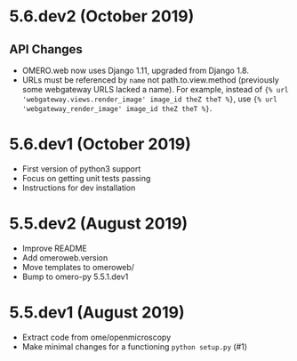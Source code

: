 # 5.6.dev2 (October 2019)

## API Changes

 - OMERO.web now uses Django 1.11, upgraded from Django 1.8.
 - URLs must be referenced by `name` not path.to.view.method (previously
   some webgateway URLS lacked a name). For example, instead of
   `{% url 'webgateway.views.render_image' image_id theZ theT %}`, use
   `{% url 'webgateway_render_image' image_id theZ theT %}`.

# 5.6.dev1 (October 2019)

- First version of python3 support
- Focus on getting unit tests passing
- Instructions for dev installation

# 5.5.dev2 (August 2019)

- Improve README
- Add omeroweb.version
- Move templates to omeroweb/
- Bump to omero-py 5.5.1.dev1

# 5.5.dev1 (August 2019)

- Extract code from ome/openmicroscopy
- Make minimal changes for a functioning `python setup.py` (#1)
